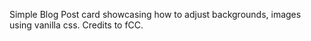 Simple Blog Post card showcasing how to adjust backgrounds, images using vanilla css.
Credits to fCC.
